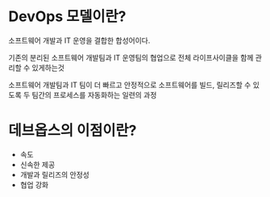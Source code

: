 
# DevOps 모델이란?

소프트웨어 개발과 IT 운영을 결합한 합성어이다.

기존의 분리된 소프트웨어 개발팀과 IT 운영팀의 협업으로 전체 라이프사이클을 함께 관리할 수 있게하는것

소프트웨어 개발팀과 IT 팀이 더 빠르고 안정적으로 소프트웨어를 빌드, 릴리즈할 수 있도록 두 팀간의 프로세스를 자동화하는 일련의 과정

# 데브옵스의 이점이란?

* 속도 
* 신속한 제공
* 개발과 릴리즈의 안정성
* 협업 강화
